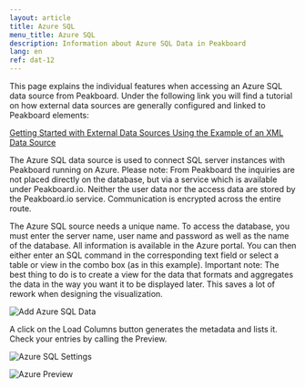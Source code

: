 ```yaml
---
layout: article
title: Azure SQL
menu_title: Azure SQL
description: Information about Azure SQL Data in Peakboard
lang: en
ref: dat-12
---
```

This page explains the individual features when accessing an Azure SQL data source from Peakboard. Under the following link you will find a tutorial on how external data sources are generally configured and linked to Peakboard elements:

[Getting Started with External Data Sources Using the Example of an XML Data Source](/tutorials/03-en-xml-data.html)

The Azure SQL data source is used to connect SQL server instances with Peakboard running on Azure. Please note: From Peakboard the inquiries are not placed directly on the database, but via a service which is available under Peakboard.io. Neither the user data nor the access data are stored by the Peakboard.io service. Communication is encrypted across the entire route.

The Azure SQL source needs a unique name. To access the database, you must enter the server name, user name and password as well as the name of the database. All information is available in the Azure portal. You can then either enter an SQL command in the corresponding text field or select a table or view in the combo box (as in this example). Important note: The best thing to do is to create a view for the data that formats and aggregates the data in the way you want it to be displayed later. This saves a lot of rework when designing the visualization.

![Add Azure SQL Data](/assets/images/data-sources/azure/add-azure-sql-data.png)

A click on the Load Columns button generates the metadata and lists it. Check your entries by calling the Preview.

![Azure SQL Settings](/assets/images/data-sources/azure/azure-sql-settings.png)


![Azure Preview](/assets/images/data-sources/azure/azure-preview.png)
